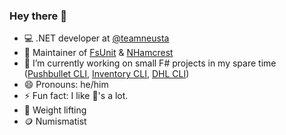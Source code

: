 ### Hey there 👋

- 💻 .NET developer at [@teamneusta](https://github.com/teamneusta)
- 🚧 Maintainer of [FsUnit](https://github.com/fsprojects/FsUnit) & [NHamcrest](https://github.com/nhamcrest/NHamcrest)
- 🔭 I’m currently working on small F# projects in my spare time ([Pushbullet CLI](https://github.com/CaptnCodr/pushbullet-cli), [Inventory CLI](https://github.com/CaptnCodr/inventory-cli), [DHL CLI](https://github.com/CaptnCodr/dhl-cli))
- 😄 Pronouns: he/him
- ⚡ Fun fact: I like 🥑's a lot.
- 💪 Weight lifting
- 🪙 Numismatist

<!--
**CaptnCodr/CaptnCodr** is a ✨ _special_ ✨ repository because its `README.md` (this file) appears on your GitHub profile.

Here are some ideas to get you started:

- 🌱 I’m currently learning ...
- 👯 I’m looking to collaborate on ...
- 🤔 I’m looking for help with ...
- 💬 Ask me about ...
- 📫 How to reach me: ...
-->
